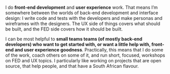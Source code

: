 I do **front-end development** and **user experience** work. That means I’m somewhere between the worlds of back-end development and interface design: I write code and tests with the developers and make personas and wireframes with the designers. The UX side of things covers what should be built, and the FED side covers how it should be built.

I can be most helpful to **small teams teams (of mostly back-end developers) who want to get started with, or want a little help with, front-end and user experience goodness**. Practically, this means that I do some of the work, coach others on some of it, and run short, focused, workshops on FED and UX topics. I particularly like working on projects that are open source, that help people, and that have a South African flavour.
